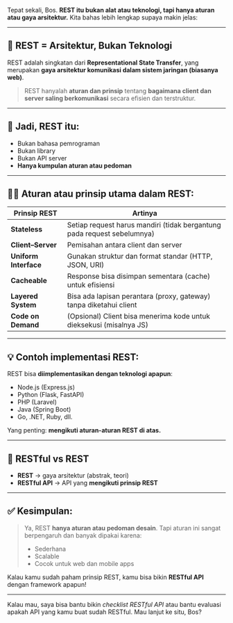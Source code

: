 Tepat sekali, Bos. **REST itu bukan alat atau teknologi, tapi hanya aturan atau gaya arsitektur.** Kita bahas lebih lengkap supaya makin jelas:

---

## 🧱 REST = Arsitektur, Bukan Teknologi

REST adalah singkatan dari **Representational State Transfer**, yang merupakan **gaya arsitektur komunikasi dalam sistem jaringan (biasanya web)**.

> REST hanyalah **aturan dan prinsip** tentang **bagaimana client dan server saling berkomunikasi** secara efisien dan terstruktur.

---

## 📌 Jadi, REST itu:

* Bukan bahasa pemrograman
* Bukan library
* Bukan API server
* **Hanya kumpulan aturan atau pedoman**

---

## 🧑‍🏫 Aturan atau prinsip utama dalam REST:

| Prinsip REST          | Artinya                                                                 |
| --------------------- | ----------------------------------------------------------------------- |
| **Stateless**         | Setiap request harus mandiri (tidak bergantung pada request sebelumnya) |
| **Client–Server**     | Pemisahan antara client dan server                                      |
| **Uniform Interface** | Gunakan struktur dan format standar (HTTP, JSON, URI)                   |
| **Cacheable**         | Response bisa disimpan sementara (cache) untuk efisiensi                |
| **Layered System**    | Bisa ada lapisan perantara (proxy, gateway) tanpa diketahui client      |
| **Code on Demand**    | (Opsional) Client bisa menerima kode untuk dieksekusi (misalnya JS)     |

---

## 💡 Contoh implementasi REST:

REST bisa **diimplementasikan dengan teknologi apapun**:

* Node.js (Express.js)
* Python (Flask, FastAPI)
* PHP (Laravel)
* Java (Spring Boot)
* Go, .NET, Ruby, dll.

Yang penting: **mengikuti aturan-aturan REST di atas.**

---

## 🔄 RESTful vs REST

* **REST** → gaya arsitektur (abstrak, teori)
* **RESTful API** → API yang **mengikuti prinsip REST**

---

## ✅ Kesimpulan:

> Ya, REST **hanya aturan atau pedoman desain**. Tapi aturan ini sangat berpengaruh dan banyak dipakai karena:
>
> * Sederhana
> * Scalable
> * Cocok untuk web dan mobile apps

Kalau kamu sudah paham prinsip REST, kamu bisa bikin **RESTful API** dengan framework apapun!

---

Kalau mau, saya bisa bantu bikin *checklist RESTful API* atau bantu evaluasi apakah API yang kamu buat sudah RESTful. Mau lanjut ke situ, Bos?
